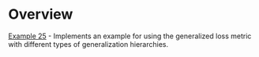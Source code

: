 # Overview
[Example 25](https://github.com/arx-deidentifier/arx/blob/master/src/example/org/deidentifier/arx/examples/Example25.java) - Implements an example for using the generalized loss metric with different types of generalization hierarchies.
